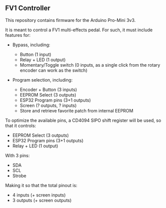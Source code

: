 ## FV1 Controller
This repository contains firmware for the Arduino Pro-Mini 3v3.

It is meant to control a FV1 multi-effects pedal. For such, it must include features for:

* Bypass, including:
    * Button (1 input)
    * Relay + LED (1 output)
    * Momentary/Toggle switch (0 inputs, as a single click from the rotary encoder can work as the switch)
    
* Program selection, including:
    * Encoder + Button (3 inputs)
    * EEPROM Select (3 outputs)
    * ESP32 Program pins (3+1 outputs)
    * Screen (? outputs, ? inputs)
    * Store and retrieve favorite patch from internal EEPROM

To optimize the available pins, a CD4094 SIPO shift register will be used, so that it controls:

* EEPROM Select (3 outputs)
* ESP32 Program pins (3+1 outputs)
* Relay + LED (1 output)
    
With 3 pins:
* SDA
* SCL
* Strobe

Making it so that the total pinout is:
* 4 inputs (+ screen inputs)
* 3 outputs (+ screen outputs)
